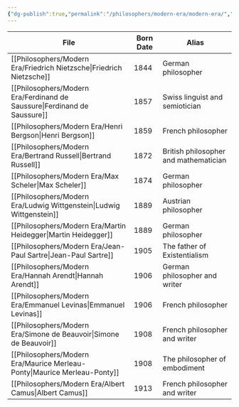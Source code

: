 ```yaml
---
{"dg-publish":true,"permalink":"/philosophers/modern-era/modern-era/","dgPassFrontmatter":true}
---
```



| File                                                                        | Born Date | Alias                                 |
| --------------------------------------------------------------------------- | --------- | ------------------------------------- |
| [[Philosophers/Modern Era/Friedrich Nietzsche\|Friedrich Nietzsche]]     | 1844      | German philosopher                    |
| [[Philosophers/Modern Era/Ferdinand de Saussure\|Ferdinand de Saussure]] | 1857      | Swiss linguist and semiotician        |
| [[Philosophers/Modern Era/Henri Bergson\|Henri Bergson]]                 | 1859      | French philosopher                    |
| [[Philosophers/Modern Era/Bertrand Russell\|Bertrand Russell]]           | 1872      | British philosopher and mathematician |
| [[Philosophers/Modern Era/Max Scheler\|Max Scheler]]                     | 1874      | German philosopher                    |
| [[Philosophers/Modern Era/Ludwig Wittgenstein\|Ludwig Wittgenstein]]     | 1889      | Austrian philosopher                  |
| [[Philosophers/Modern Era/Martin Heidegger\|Martin Heidegger]]           | 1889      | German philosopher                    |
| [[Philosophers/Modern Era/Jean-Paul Sartre\|Jean-Paul Sartre]]           | 1905      | The father of Existentialism          |
| [[Philosophers/Modern Era/Hannah Arendt\|Hannah Arendt]]                 | 1906      | German philosopher and writer         |
| [[Philosophers/Modern Era/Emmanuel Levinas\|Emmanuel Levinas]]           | 1906      | French philosopher                    |
| [[Philosophers/Modern Era/Simone de Beauvoir\|Simone de Beauvoir]]       | 1908      | French philosopher and writer         |
| [[Philosophers/Modern Era/Maurice Merleau-Ponty\|Maurice Merleau-Ponty]] | 1908      | The philosopher of embodiment         |
| [[Philosophers/Modern Era/Albert Camus\|Albert Camus]]                   | 1913      | French philosopher and writer         |


